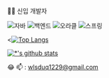 <!--![header](https://capsule-render.vercel.app/api?type=wave&color=auto&height=300&section=header&text=진엽's%20GitHub&fontSize=90)<br>-->
👶🏻 신입 개발자    
                       
<!--![C](https://img.shields.io/badge/-C-123456?style=flat-square&logo=C&logoColor=black)-->
![자바](https://img.shields.io/badge/-자바-007396?style=flat&logo=Java&logoColor=ffffff)
![백엔드](https://img.shields.io/badge/-백엔드-007396?style=flat&logo=Java&logoColor=white)
![오라클](https://img.shields.io/badge/-오라클-007396?style=flat&logo=Java&logoColor=magenta)
![스프링](https://img.shields.io/badge/-스프링-007396?style=flat&logo=Java&logoColor=white)
<!--![Spring](https://img.shields.io/badge/-Spring-6DB33F?style=for-the-badge&logo=Spring&logoColor=white)-->
<!--![TypeScript](https://img.shields.io/badge/-TypeScript-3178C6?style=flat-square&logo=TypeScript&logoColor=white)-->
<!--![Serverless](https://img.shields.io/badge/-Serverless-FD5750?style=flat-square&logo=Serverless&logoColor=magenta)-->
<!--![MariaDB](https://img.shields.io/badge/-MariaDB-1F305F?style=flat-square&logo=mariadb&logoColor=white)-->

<[![Top Langs](https://github-readme-stats.vercel.app/api/top-langs/?username=Airvnas)](https://github.com/Airvnas/github-readme-stats)

 
[![*'s github stats](https://github-readme-stats.vercel.app/api?username=Airvnas)](https://github.com/Airvnas)


<!--```
print(Java)
print(CSS)
print(JavaScript)
print(Oracle)
```-->
:joy:
📫 : wlsduq1229@gmail.com
